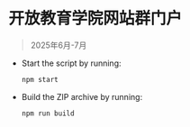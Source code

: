 # 开放教育学院网站群门户
> 2025年6月-7月

- Start the script by running:
  ```bash
  npm start
- Build the ZIP archive by running:
  ```bash
  npm run build
